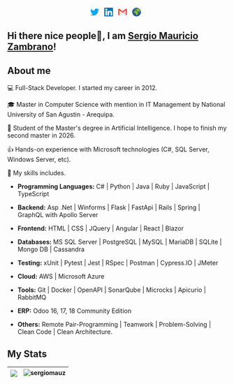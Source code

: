 <p align="center">
  <a href="https://twitter.com/sergiomauz"><img src="https://raw.githubusercontent.com/sergiomauz/sergiomauz/master/img/twitter.svg" alt="twitter logo" height="20"></a>&nbsp;&nbsp;
  <a href="https://www.linkedin.com/in/sergiomauz/"><img src="https://raw.githubusercontent.com/sergiomauz/sergiomauz/master/img/linkedin.svg" alt="linkedin logo" height="20"></a>&nbsp;&nbsp;
  <a href="mailto:sergio.mauz88@gmail.com"><img src="https://raw.githubusercontent.com/sergiomauz/sergiomauz/master/img/gmail.svg" alt="gmail logo" height="20"></a>&nbsp;&nbsp;
  <a href="https://www.szetapp.com/"><img src="https://raw.githubusercontent.com/sergiomauz/sergiomauz/master/img/www.svg" alt="portfolio logo" height="20"></a>&nbsp;&nbsp;
</p>

## Hi there nice people👋, I am <a href="https://www.linkedin.com/in/sergiomauz/">Sergio Mauricio Zambrano</a>!


## About me

<p>💻 Full-Stack Developer. I started my career in 2012.</p>
<p>🎓 Master in Computer Science with mention in IT Management by National University of San Agustin - Arequipa.</p>
<p>🤖 Student of the Master's degree in Artificial Intelligence. I hope to finish my second master in 2026.</p>
<p>👍 Hands-on experience with Microsoft technologies (C#, SQL Server, Windows Server, etc).</p>
<p>🧠 My skills includes.</p>
<p>
  
- **Programming Languages:** C# | Python | Java | Ruby | JavaScript | TypeScript
  
- **Backend:** Asp .Net | Winforms | Flask | FastApi | Rails | Spring | GraphQL with Apollo Server
  
- **Frontend:** HTML | CSS | JQuery | Angular | React | Blazor
  
- **Databases:** MS SQL Server | PostgreSQL | MySQL | MariaDB | SQLite | Mongo DB | Cassandra
  
- **Testing:** xUnit | Pytest | Jest | RSpec | Postman | Cypress.IO | JMeter
  
- **Cloud:** AWS | Microsoft Azure
  
- **Tools:** Git | Docker | OpenAPI | SonarQube | Microcks | Apicurio | RabbitMQ
  
- **ERP:** Odoo 16, 17, 18 Community Edition
  
- **Others:** Remote Pair-Programming | Teamwork | Problem-Solving | Clean Code | Clean Architecture.
  
</p>


## My Stats

| <img align="center" src="https://github-readme-stats.vercel.app/api/top-langs/?username=sergiomauz" /> | <img src="https://github-readme-stats.vercel.app/api?username=sergiomauz&show_icons=true" alt="sergiomauz" />
|---|---|

